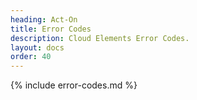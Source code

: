 ```yaml
---
heading: Act-On
title: Error Codes
description: Cloud Elements Error Codes.
layout: docs
order: 40
---
```


{% include error-codes.md %}
